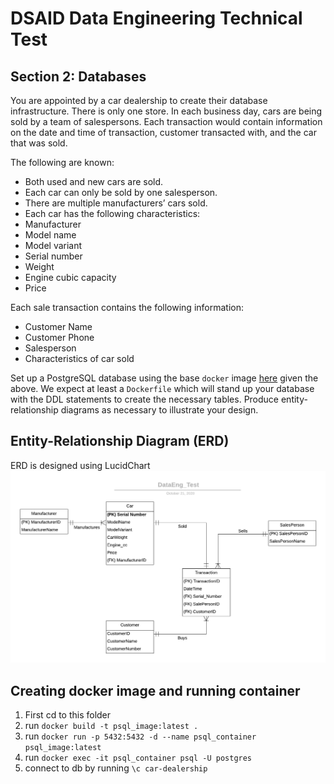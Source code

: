 # DSAID Data Engineering Technical Test

## Section 2: Databases
You are appointed by a car dealership to create their database infrastructure. There is only one store. In each business day, cars are being sold by a team of salespersons. Each transaction would contain information on the date and time of transaction, customer transacted with, and the car that was sold. 

The following are known:
- Both used and new cars are sold.
- Each car can only be sold by one salesperson.
- There are multiple manufacturers’ cars sold.
- Each car has the following characteristics:
- Manufacturer
- Model name
- Model variant
- Serial number
- Weight
- Engine cubic capacity
- Price

Each sale transaction contains the following information:
- Customer Name
- Customer Phone
- Salesperson
- Characteristics of car sold

Set up a PostgreSQL database using the base `docker` image [here](https://hub.docker.com/_/postgres) given the above. We expect at least a `Dockerfile` which will stand up your database with the DDL statements to create the necessary tables. Produce entity-relationship diagrams as necessary to illustrate your design.

## Entity-Relationship Diagram (ERD)
ERD is designed using LucidChart
![ERD made in LucidChart](Car_Dealership_ERD.png)

 ## Creating docker image and running container

1. First cd to this folder
2. run `docker build -t psql_image:latest .`
3. run `docker run -p 5432:5432 -d --name psql_container psql_image:latest`
4. run `docker exec -it psql_container psql -U postgres`
5. connect to db by running `\c car-dealership`